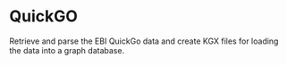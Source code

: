 # QuickGO
Retrieve and parse the EBI QuickGo data and create KGX files for loading the data into a graph database.
